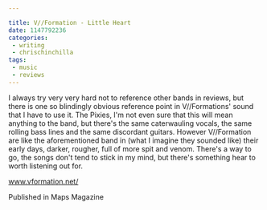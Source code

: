 ```yaml
---

title: V//Formation - Little Heart
date: 1147792236
categories:
 - writing
 - chrischinchilla
tags: 
 - music 
 - reviews
---
```


I always try very very hard not to reference other bands in reviews, but there is one so blindingly obvious reference point in V//Formations' sound that I have to use it. The Pixies, I'm not even sure that this will mean anything to the band, but there's the same caterwauling vocals, the same rolling bass lines and the same discordant guitars. However V//Formation are like the aforementioned band in (what I imagine they sounded like) their early days, darker, rougher, full of more spit and venom. There's a way to go, the songs don't tend to stick in my mind, but there's something hear to worth listening out for.

<a href='https://www.vformation.net/' target='_blank'>www.vformation.net/</a>

Published in Maps Magazine
